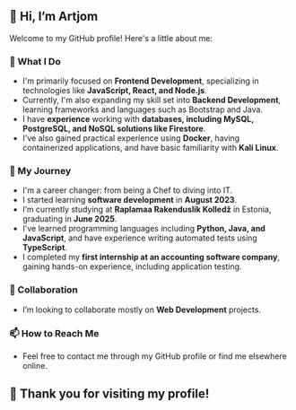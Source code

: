 ## 👋 Hi, I’m Artjom

Welcome to my GitHub profile! Here's a little about me:

### 👀 What I Do
- I'm primarily focused on **Frontend Development**, specializing in technologies like **JavaScript, React, and Node.js**.
- Currently, I'm also expanding my skill set into **Backend Development**, learning frameworks and languages such as Bootstrap and Java.
- I have **experience** working with **databases, including MySQL, PostgreSQL, and NoSQL solutions like Firestore**.
- I've also gained practical experience using **Docker**, having containerized applications, and have basic familiarity with **Kali Linux**.

### 🌱 My Journey
- I'm a career changer: from being a Chef to diving into IT.
- I started learning **software development** in **August 2023**.
- I’m currently studying at **Raplamaa Rakenduslik Kolledž** in Estonia, graduating in **June 2025**.
- I've learned programming languages including **Python, Java, and JavaScript**, and have experience writing automated tests using **TypeScript**.
- I completed my **first internship at an accounting software company**, gaining hands-on experience, including application testing.

### 💞️ Collaboration
- I’m looking to collaborate mostly on **Web Development** projects.

### 📫 How to Reach Me
- Feel free to contact me through my GitHub profile or find me elsewhere online.

## 🫶 Thank you for visiting my profile!

